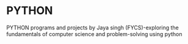 # PYTHON
PYTHON  programs and projects by Jaya singh (FYCS)-exploring the fundamentals of computer science and problem-solving using python
